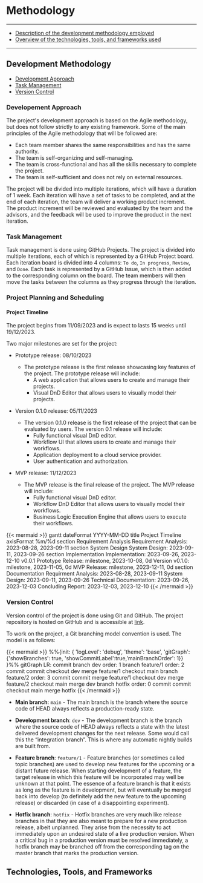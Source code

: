 # Methodology

***

- [Description of the development methodology employed](#development-methodology)
- [Overview of the technologies, tools, and frameworks used](#technologies-tools-and-frameworks)

***

## Development Methodology

- [Development Approach](#development-approach)
- [Task Management](#task-management)
- [Version Control](#version-control)

### Developement Approach

The project's development approach is based on the Agile methodology, but does not follow strictly to any existing framework. Some of the main principles of the Agile methodology that will be followed are:

- Each team member shares the same responsibilities and has the same authority.
- The team is self-organizing and self-managing.
- The team is cross-functional and has all the skills necessary to complete the project.
- The team is self-sufficient and does not rely on external resources.

The project will be divided into multiple iterations, which will have a duration of 1 week. Each iteration will have a set of tasks to be completed, and at the end of each iteration, the team will deliver a working product increment. The product increment will be reviewed and evaluated by the team and the advisors, and the feedback will be used to improve the product in the next iteration.
### Task Management

Task management is done using GitHub Projects. The project is divided into multiple iterations, each of which is represented by a GitHub Project board. Each iteration board is divided into 4 columns: `To do`, `In progress`, `Review`, and `Done`. Each task is represented by a GitHub Issue, which is then added to the corresponding column on the board. The team members will then move the tasks between the columns as they progress through the iteration.

### Project Planning and Scheduling

#### Project Timeline

The project begins from 11/09/2023 and is expect to lasts 15 weeks until 19/12/2023.

Two major milestones are set for the project:
- Prototype release: 08/10/2023
	- The prototype release is the first release showcasing key features of the project. The prototype release will include:
		- A web application that allows users to create and manage their projects.
		- Visual DnD Editor that allows users to visually model their projects.

- Version 0.1.0 release: 05/11/2023
    - The version 0.1.0 release is the first release of the project that can be evaluated by users. The version 0.1 release will include:
		- Fully functional visual DnD editor.
		- Workflow UI that allows users to create and manage their workflows.
		- Application deployment to a cloud service provider.
		- User authentication and authorization.

- MVP release: 11/12/2023
	- The MVP release is the final release of the project. The MVP release will include:
		- Fully functional visual DnD editor.
		- Workflow DnD Editor that allows users to visually model their workflows.
		- Business Logic Execution Engine that allows users to execute their workflows.

{{< mermaid >}}
gantt
	dateFormat  YYYY-MM-DD
	title       Project Timeline
	axisFormat  %m/%d
	section Requirement Analysis
		Requirement Analysis: 2023-08-28, 2023-09-11
	section System Design
		System Design: 2023-09-11, 2023-09-26
	section Implementation
		Implementation: 2023-09-26, 2023-12-10
		v0.0.1 Prototype Release: milestone, 2023-10-08, 0d
		Version v0.1.0: milestone, 2023-11-05, 0d
		MVP Release: milestone, 2023-12-11, 0d
	section Documentation
		Requirment Analysis: 2023-08-28, 2023-09-11
		System Design: 2023-09-11, 2023-09-26
		Technical Documentation: 2023-09-26, 2023-12-03
		Concluding Report: 2023-12-03, 2023-12-10
{{< /mermaid >}}

### Version Control

Version control of the project is done using Git and GitHub. The project repository is hosted on GitHub and is accessible at [link](https://github.com/users/nguyendhst/projects/1). 

To work on the project, a Git branching model convention is used. The model is as follows:

{{< mermaid >}}
%%{init: { 'logLevel': 'debug', 'theme': 'base', 'gitGraph': {'showBranches': true, 'showCommitLabel':true,'mainBranchOrder': 1}} }%%
gitGraph LR:
       commit
       branch dev order: 1
	   branch feature/1 order: 2
       commit
       commit
	   checkout dev
       merge feature/1
	   checkout main
	   branch feature/2 order: 3
	   commit
	   commit
	   merge feature/1
	   checkout dev
	   merge feature/2
	   checkout main
	   merge dev
	   branch hotfix order: 0
	   commit
	   commit
	   checkout main
	   merge hotfix
{{< /mermaid >}}


- **Main branch**: `main` - The main branch is the branch where the source code of HEAD always reflects a production-ready state.

- **Development branch**: `dev` - The development branch is the branch where the source code of HEAD always reflects a state with the latest delivered development changes for the next release. Some would call this the “integration branch”. This is where any automatic nightly builds are built from.

- **Feature branch**: `feature/1` - Feature branches (or sometimes called topic branches) are used to develop new features for the upcoming or a distant future release. When starting development of a feature, the target release in which this feature will be incorporated may well be unknown at that point. The essence of a feature branch is that it exists as long as the feature is in development, but will eventually be merged back into develop (to definitely add the new feature to the upcoming release) or discarded (in case of a disappointing experiment).

- **Hotfix branch**: `hotfix` - Hotfix branches are very much like release branches in that they are also meant to prepare for a new production release, albeit unplanned. They arise from the necessity to act immediately upon an undesired state of a live production version. When a critical bug in a production version must be resolved immediately, a hotfix branch may be branched off from the corresponding tag on the master branch that marks the production version.


## Technologies, Tools, and Frameworks